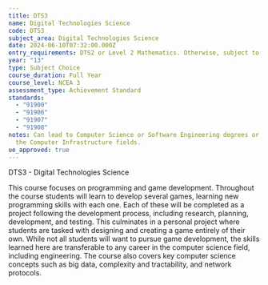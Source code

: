 ```yaml
---
title: DTS3
name: Digital Technologies Science
code: DTS3
subject_area: Digital Technologies Science
date: 2024-06-10T07:32:00.000Z
entry_requirements: DTS2 or Level 2 Mathematics. Otherwise, subject to HoF approval.
year: "13"
type: Subject Choice
course_duration: Full Year
course_level: NCEA 3
assessment_type: Achievement Standard
standards:
  - "91900"
  - "91906"
  - "91907"
  - "91908"
notes: Can lead to Computer Science or Software Engineering degrees or work in
  the Computer Infrastructure fields.
ue_approved: true
---
```

DTS3 - Digital Technologies Science

This course focuses on programming and game development. Throughout the course students will learn to develop several games, learning new programming skills with each one. Each of these will be completed as a project following the development process, including research, planning, development, and testing. This culminates in a personal project where students are tasked with designing and creating a game entirely of their own. While not all students will want to pursue game development, the skills learned here are transferable to any career in the computer science field, including engineering. The course also covers key computer science concepts such as big data, complexity and tractability, and network protocols.
